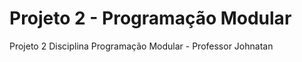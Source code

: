 # Projeto  2  -  Programação Modular
Projeto 2 Disciplina Programação Modular - Professor Johnatan 
